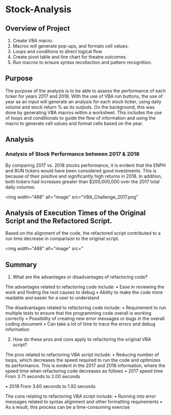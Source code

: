 # Stock-Analysis


## Overview of Project

1. Create VBA macro. 
2. Macros will generate pop-ups, and formats cell values. 
3. Loops and conditions to direct logical flow 
4. Create pivot table and line chart for theatre outcomes. 
5. Run macros to ensure syntax recollection and pattern recognition. 


## Purpose

  The purpose of the analysis is to be able to assess the performance of each ticker for years 2017 and 2018. With the use of VBA run buttons, the use of year as an input will generate an analysis for each stock ticker, using daily volume and stock return % as its outputs. On the background, this was done by generating VBA macros within a worksheet. This includes the use of loops and conditionals to guide the flow of information and using the macro to generate cell values and format cells based on the year.


## Analysis 


### Analysis of Stock Performance between 2017 & 2018

  By comparing 2017 vs. 2018 stocks performance, it is evident that the ENPH and RUN tickers would have been considered good investments. This is because of their positive and significantly high returns in 2018. In addition, both tickers had increases greater than $200,000,000 over the 2017 total daily volumes.



<img width="468" alt="image" src="VBA_Challenge_2017.png"

## Analysis of Execution Times of the Original Script and the Refactored Script.

  Based on the alignment of the code, the refactored script contributed to a run time decrease in comparison to the original script.
  
  <img width="468" alt="image" src="


## Summary

  1.	What are the advantages or disadvantages of refactoring code? 

  The advantages related to refactoring code include:
    •	Ease in reviewing the work and finding the root causes to debug
    •	Ability to make the code more readable and easier for a user to understand
    
    
  The disadvantages related to refactoring code include:
  •	Requirement to run multiple tests to ensure that the programming code overall       is working correctly
  •	Possibility of creating new error messages or bugs in the overall coding document
  •	Can take a lot of time to trace the errors and debug information
  
  
  2.	How do these pros and cons apply to refactoring the original VBA script?
  
  The pros related to refactoring VBA script include:
  •	Reducing number of loops, which decreases the speed required to run the code  and optimizes its performance. This is evident in the 2017 and 2018 information,  where the speed time when refactoring code decreases as follows
  •	2017 speed time 
      From 3.71 seconds to 2.00 seconds
      
  •	2018
      From 3.60 seconds to 1.92 seconds
      
  The cons relating to refactoring VBA script include:
  •	Running into error messages related to syntax alignment and other formatting requirements
•	As a result, this process can be a time-consuming exercise

